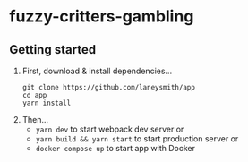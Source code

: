 # fuzzy-critters-gambling

## Getting started

1.  First, download & install dependencies...
    ```
    git clone https://github.com/laneysmith/app
    cd app
    yarn install
    ```
1.  Then...
    * `yarn dev` to start webpack dev server or
    * `yarn build && yarn start` to start production server or
    * `docker compose up` to start app with Docker

